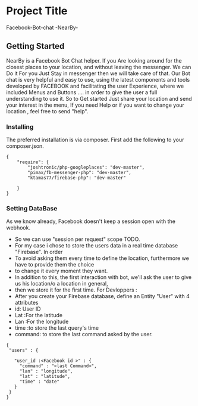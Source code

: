 # Project Title
Facebook-Bot-chat -NearBy-
## Getting Started
NearBy is a Facebook Bot Chat helper.
If you Are looking around for the closest places to your location, and without leaving 
the messenger. We can Do it For you Just Stay in messenger then we will take care of that.
Our Bot chat is very helpful and easy to use, using the latest components and tools developed by FACEBOOK 
and facilitating the user Experience, where we included Menus and Buttons ....
in order to give the user a full understanding to use it.
So to Get started Just share your location and send your interest in the menu,
 If you need Help or if you want to change your location , feel free to send "help".
 
 ### Installing
The preferred installation is via composer. First add the following to your composer.json.

```
{
    "require": {
        "joshtronic/php-googleplaces": "dev-master",
        "pimax/fb-messenger-php": "dev-master",
        "ktamas77/firebase-php": "dev-master"

    }
}
```
### Setting DataBase
As we know already, Facebook doesn't keep a session open with the webhook.
 * So we can use "session per request" scope TODO.
 * For my case i chose to store the users data in a real time database "Firebase". In order
 * To avoid asking them every time to define the location, furthermore we have to provide them the choice
 * to change it every moment they want.
 * In addition to this, the first interaction with bot, we'll ask the user to give us his location/o a location in general,
 * then we store it for the first time.
 For Devloppers :
 * After you create your Firebase database, define an Entity "User" with 4 attributes
 * id: User ID
 * Lat    :For the latitude
 * Lan    :For the longitude
 * time   :to store the last query's time
 * command: to store the last command asked by the user.
 ```
 {
  "users" : {

    "user_id :<Facebook id >" : {
      "command" : "<last Command>",
      "lan" : "longitude",
      "lat" : "latitude",
      "time" : "date"
    }
  }
}

 ```


 

